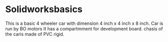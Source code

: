 # Solidworksbasics
This is a basic 4 wheeler car with dimension 4 inch x 4 inch x 8 inch.
Car is run by BO motors
It has a compartmment for development board.
chasis of the caris made  of PVC rigid. 
